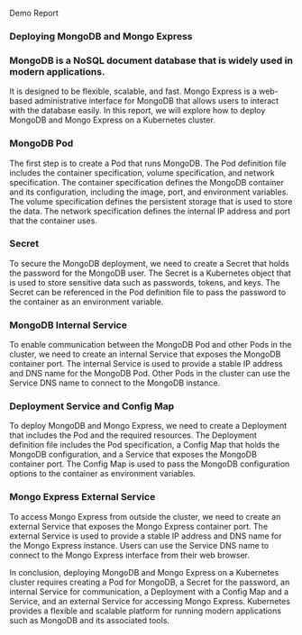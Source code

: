 Demo Report 
### Deploying MongoDB and Mongo Express

### MongoDB is a NoSQL document database that is widely used in modern applications.
It is designed to be flexible, scalable, and fast. 
Mongo Express is a web-based administrative interface for MongoDB that allows users to interact with the database easily. 
In this report, we will explore how to deploy MongoDB and Mongo Express on a Kubernetes cluster.

### MongoDB Pod

The first step is to create a Pod that runs MongoDB. 
The Pod definition file includes the container specification, volume specification, and network specification. 
The container specification defines the MongoDB container and its configuration, including the image, port, and environment variables. 
The volume specification defines the persistent storage that is used to store the data. 
The network specification defines the internal IP address and port that the container uses.

### Secret

To secure the MongoDB deployment, we need to create a Secret that holds the password for the MongoDB user. 
The Secret is a Kubernetes object that is used to store sensitive data such as passwords, tokens, and keys. 
The Secret can be referenced in the Pod definition file to pass the password to the container as an environment variable.

### MongoDB Internal Service

To enable communication between the MongoDB Pod and other Pods in the cluster, we need to create an internal Service that exposes the MongoDB container port. 
The internal Service is used to provide a stable IP address and DNS name for the MongoDB Pod. 
Other Pods in the cluster can use the Service DNS name to connect to the MongoDB instance.

### Deployment Service and Config Map

To deploy MongoDB and Mongo Express, we need to create a Deployment that includes the Pod and the required resources. 
The Deployment definition file includes the Pod specification, a Config Map that holds the MongoDB configuration, 
and a Service that exposes the MongoDB container port. The Config Map is used to pass the MongoDB configuration options to the container as environment variables.

### Mongo Express External Service

To access Mongo Express from outside the cluster, we need to create an external Service that exposes the Mongo Express container port. 
The external Service is used to provide a stable IP address and DNS name for the Mongo Express instance. 
Users can use the Service DNS name to connect to the Mongo Express interface from their web browser.

In conclusion, deploying MongoDB and Mongo Express on a Kubernetes cluster requires creating a Pod for MongoDB, a Secret for the password, 
an internal Service for communication, a Deployment with a Config Map and a Service, 
and an external Service for accessing Mongo Express.
Kubernetes provides a flexible and scalable platform for running modern applications such as MongoDB and its associated tools.



